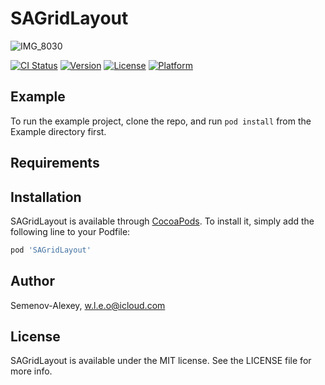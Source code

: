 # SAGridLayout
![IMG_8030](https://user-images.githubusercontent.com/61948950/81810917-7c04a400-952c-11ea-8a59-721d1a22f8d5.GIF)

[![CI Status](https://img.shields.io/travis/Semenov-Alexey/SAGridLayout.svg?style=flat)](https://travis-ci.org/Semenov-Alexey/SAGridLayout)
[![Version](https://img.shields.io/cocoapods/v/SAGridLayout.svg?style=flat)](https://cocoapods.org/pods/SAGridLayout)
[![License](https://img.shields.io/cocoapods/l/SAGridLayout.svg?style=flat)](https://cocoapods.org/pods/SAGridLayout)
[![Platform](https://img.shields.io/cocoapods/p/SAGridLayout.svg?style=flat)](https://cocoapods.org/pods/SAGridLayout)

## Example

To run the example project, clone the repo, and run `pod install` from the Example directory first.

## Requirements

## Installation

SAGridLayout is available through [CocoaPods](https://cocoapods.org). To install
it, simply add the following line to your Podfile:

```ruby
pod 'SAGridLayout'
```

## Author

Semenov-Alexey, w.l.e.o@icloud.com

## License

SAGridLayout is available under the MIT license. See the LICENSE file for more info.
